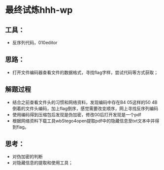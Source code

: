 # 最终试炼hhh-wp
## 工具：
- 反序列代码，010editor
## 思路：
- 打开文件编码器查看文件的数据格式，寻找flag字样，尝试代码等方式获取；
## 解题过程
- 结合之前查看文件头的习惯和网络资料，发现编码中存在B4 05这样的50 4B倒着的文件头编码，加上flag倒序，感觉需要改变顺序，网上寻找反序列编码
- 使用编码得到压缩包后发现是伪加密，修改00后打开发现是一个pdf
- 根据网络资料下载工具wbStego4open提取pdf中的隐藏信息至txt文本中并得到flag。
## 思考：
- 对伪加密的判断
- 对隐藏信息的提取和使用工具；